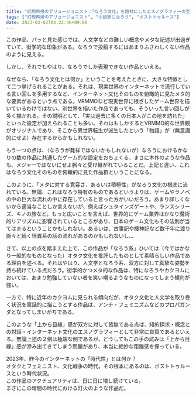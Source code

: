 ```yaml
---
title: "幻想再帰のアリュージョニスト：「なろう文化」を題材にしたエスノグラフィーの至高にして、ポストトゥルース時代における灯のような作品"
tags: ["幻想再帰のアリュージョニスト", "小説家になろう", "ポストトゥルース"]
date: 2023-02-02T04:22:46+09:00
---
```


この作品、パッと見た感じでは、人文学などの難しい概念やメタな記述が出過ぎていて、衒学的な印象がある。なろうで投稿するにはあまりふさわしくない作品のように見える。

しかし、それでもやはり、なろうでしか表現できない作品といえる。

なぜなら、「なろう文化とは何か」ということを考えたときに、大きな特徴として二つ挙げられることがある。それは、現実世界のインターネットで流行している言い回しを多用するなど、インターネット文化そのものを俯瞰的に見たメタ的な要素があるという点である。VRMMOなど現実世界に根ざしたゲーム世界を描いているわけではない、別世界を描いた作品であっても、そういった言い回しが多く描かれる。その説明として、「実は過去に多くの日本人がこの地を訪れた」といった設定が加えられることも多い。それはもしかするとVRMMO的な世界観がオリジナルであり、そこから異世界転生が派生したという「物語」が（無意識的にせよ）存在するからかもしれない。

もう一つの点は、（なろうが発祥ではないかもしれないが）なろうにおけるかなりの数の作品に共通したゲーム的な設定をおちょくる、まさに本作のような作品も、メジャーではないにせよ脈々と受け継がれていることだ。上記と違い、これはなろう文化そのものを俯瞰的に見た作品群ということになる。

このように、「メタに対する寛容さ、あるいは積極性」がなろう文化の根底に流れている。無論、これはなろう特有のものであるというよりは、ゲームやラノベの中の巨大な流れの中に存在していると言った方がいいだろう。あまり詳しくないから適当なことしか言えないが、例えばシュタインズゲートや、ランスシリーズ、キノの旅など。もっと広いことを言えば、世界的にゲーム業界はかなり魔術的リアリズムに影響されているところがあり、日本のゲーム文化もその法則が当てはまるということかもしれない。あるいは、古事記や捜神記など数千年に渡り脈々と続く怪異系の話の流れがあるのかもしれないし...

さて、以上の点を踏まえた上で、この作品が「なろう系」ひいては（今ではかなり一般的なものとなった）オタク文化を批評したものとして素晴らしい作品である理由を述べる。それはやはり、人文学となろう系、双方に対して真摯な姿勢を持ち続けている点だろう。衒学的かつメタ的な作品は、特になろうやカクヨムにおいては、あまり勉強していない者を笑い嘲るようなものになってしまう傾向が強い。

一方で、特に近年のカクヨムに見られる傾向だが、オタク文化と人文学を取り巻く状況を寓話的に描こうとする作品は、アンチ・フェミニズムなどのプロパガンダとなってしまいがちである。

このような「上から目線」感が双方に対して皆無である点は、知的探求・概念との対話・インターネット文化のエスノグラフィーとして非常に良質であるといえる。無論上述の２例は極端な例であるが、どうしてもこの手の試みは「上から目線」感が滲み出てきてしまう問題があり、本当に絶妙な距離感を保っている。

2023年、昨今のインターネットの「時代性」とは何か？  
オタクとフェミニスト、文化戦争の時代。その根本にあるのは、ポストトゥルースという時代状況。  
この作品のアクチュアリティは、日に日に増し続けている。  
まさにこの暗闇の時代における灯火のような作品だ。

